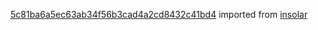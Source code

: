 [5c81ba6a5ec63ab34f56b3cad4a2cd8432c41bd4](https://github.com/insolar/insolar/commit/5c81ba6a5ec63ab34f56b3cad4a2cd8432c41bd4) imported from [insolar](https://github.com/insolar/insolar)
